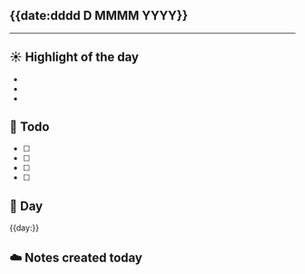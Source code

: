 ## {{date:dddd D MMMM YYYY}}



---

## ☀️ Highlight of the day  
- 
- 
- 

## 🚀 Todo  
- [ ] 
- [ ] 
- [ ] 
- [ ] 

## 📅 Day  
{{day:}}


## ☁️ Notes created today

